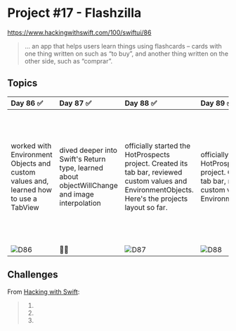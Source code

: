 # Project #17 - Flashzilla

https://www.hackingwithswift.com/100/swiftui/86

> ... an app that helps users learn things using flashcards – cards with one thing written on such as “to buy”, and another thing written on the other side, such as “comprar”. 

## Topics

| Day 86 :white_check_mark: | Day 87 :white_check_mark: | Day 88 :white_check_mark: | Day 89 :white_check_mark: | Day 90 :white_check_mark: | Day 91 :white_check_mark: |
|:--|:--|:--|:--|:--|:--|
| worked with Environment Objects and custom values and, learned how to use a TabView | dived deeper into Swift's Return type, learned about objectWillChange and image interpolation | officially started the HotProspects project. Created its tab bar, reviewed custom values and EnvironmentObjects. Here's the projects layout so far. | officially started the HotProspects project. Created its tab bar, reviewed custom values and EnvironmentObjects. | learned about the textContentType modifier for TextFields, declared a  fileprivate(set) var (felt like a pro while at it), and implemented the QR functionality. | added persistence to the app using UserDefaults, structured our architecture in a safer way, and implemented another context action and notifications  |
| ![D86](Data/D86.png) | 💆‍♀️ | ![D87](Data/D87.png) | ![D88](Data/D88.png) | ![D89](Data/D89.png) | ![D90](Data/D90.png) | ![D91](Data/D91.png) |

## Challenges

From [Hacking with Swift]():
>1. 
>2. 
>3. 
